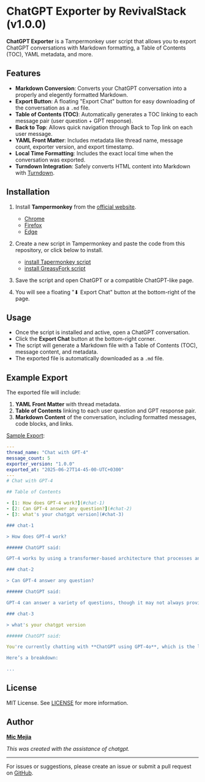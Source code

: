 # ChatGPT Exporter by RevivalStack (v1.0.0)

**ChatGPT Exporter** is a Tampermonkey user script that allows you to export ChatGPT conversations with Markdown formatting, a Table of Contents (TOC), YAML metadata, and more.

## Features

- **Markdown Conversion**: Converts your ChatGPT conversation into a properly and elegently formatted Markdown.
- **Export Button**: A floating "Export Chat" button for easy downloading of the conversation as a `.md` file.
- **Table of Contents (TOC)**: Automatically generates a TOC linking to each message pair (user question + GPT response).
- **Back to Top**: Allows quick navigation through Back to Top link on each user message.
- **YAML Front Matter**: Includes metadata like thread name, message count, exporter version, and export timestamp.
- **Local Time Formatting**: Includes the exact local time when the conversation was exported.
- **Turndown Integration**: Safely converts HTML content into Markdown with [Turndown](https://github.com/mixmark-io/turndown).

## Installation

1. Install **Tampermonkey** from the [official website](https://www.tampermonkey.net/).

   - [Chrome](https://chrome.google.com/webstore/detail/tampermonkey/dhdgffkkebhmkfjojejmpbldmpobfkfo)
   - [Firefox](https://addons.mozilla.org/firefox/addon/tampermonkey)
   - [Edge](https://microsoftedge.microsoft.com/addons/detail/tampermonkey/iikmkjmpaadaobahmlepeloendndfphd)

2. Create a new script in Tampermonkey and paste the code from this repository, or click below to install.

   - [install Tapermonkey script](https://raw.githubusercontent.com/revivalstack/chatgpt-exporter/refs/heads/main/chatgpt-exporter.user.js)
   - [install GreasyFork script](https://greasyfork.org/en/scripts/540909-chatgpt-exporter-by-revivalstack)

3. Save the script and open ChatGPT or a compatible ChatGPT-like page.
4. You will see a floating "⬇ Export Chat" button at the bottom-right of the page.

## Usage

- Once the script is installed and active, open a ChatGPT conversation.
- Click the **Export Chat** button at the bottom-right corner.
- The script will generate a Markdown file with a Table of Contents (TOC), message content, and metadata.
- The exported file is automatically downloaded as a `.md` file.

## Example Export

The exported file will include:

1. **YAML Front Matter** with thread metadata.
2. **Table of Contents** linking to each user question and GPT response pair.
3. **Markdown Content** of the conversation, including formatted messages, code blocks, and links.

[Sample Export](sample.md):

```yaml
---
thread_name: "Chat with GPT-4"
message_count: 5
exporter_version: "1.0.0"
exported_at: "2025-06-27T14-45-00-UTC+0300"
---
# Chat with GPT-4

## Table of Contents

- [1: How does GPT-4 work?](#chat-1)
- [2: Can GPT-4 answer any question?](#chat-2)
- [3: what's your chatgpt version](#chat-3)

### chat-1

> How does GPT-4 work?

###### ChatGPT said:

GPT-4 works by using a transformer-based architecture that processes and generates text based on large datasets.

### chat-2

> Can GPT-4 answer any question?

###### ChatGPT said:

GPT-4 can answer a variety of questions, though it may not always provide perfect responses.

### chat-3

> what's your chatgpt version

###### ChatGPT said:

You're currently chatting with **ChatGPT using GPT-4o**, which is the latest and most advanced model as of June 2025.

Here’s a breakdown:

...

```

## License

MIT License. See [LICENSE](https://github.com/revivalstack/chatgpt-exporter/blob/main/LICENSE) for more information.

## Author

[**Mic Mejia**](https://github.com/micmejia)

_This was created with the assistance of chatgpt._

---

For issues or suggestions, please create an issue or submit a pull request on [GitHub](https://github.com/revivalstack/chatgpt-exporter).
